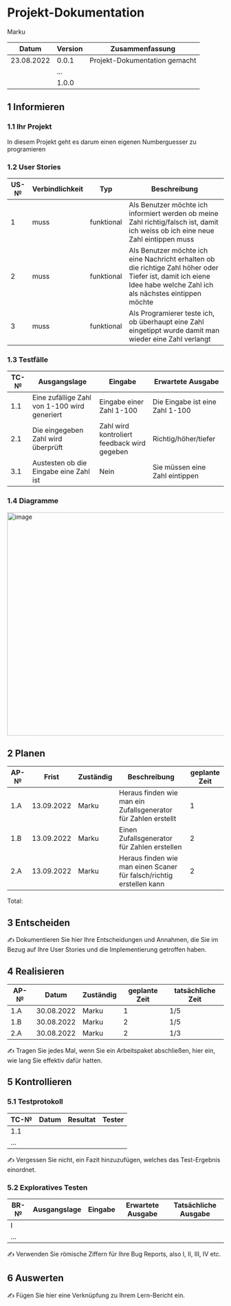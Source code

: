 # Projekt-Dokumentation

Marku

| Datum | Version | Zusammenfassung                                              |
| ----- | ------- | ------------------------------------------------------------ |
| 23.08.2022     | 0.0.1   | Projekt-Dokumentation gemacht |
|       | ...     |                                                              |
|       | 1.0.0   |                                                              |

## 1 Informieren 

### 1.1 Ihr Projekt

In diesem Projekt geht es darum einen eigenen Numberguesser zu programieren
### 1.2 User Stories

| US-№ | Verbindlichkeit | Typ  | Beschreibung                       |
| ---- | --------------- | ---- | ---------------------------------- |
| 1    |  muss  |   funktional   | Als Benutzer möchte ich informiert werden ob meine Zahl richtig/falsch ist, damit ich weiss ob ich eine neue Zahl eintippen muss |
| 2    |  muss  |   funktional   | Als Benutzer möchte ich eine Nachricht erhalten ob die richtige Zahl höher oder Tiefer ist, damit ich eiene Idee habe welche Zahl ich als nächstes eintippen möchte |
| 3    |  muss  |   funktional   | Als Programierer teste ich, ob überhaupt eine Zahl eingetippt wurde damit man wieder eine Zahl verlangt |

### 1.3 Testfälle

| TC-№ | Ausgangslage | Eingabe | Erwartete Ausgabe |
| ---- | ------------ | ------- | ----------------- |
|  1.1  | Eine zufällige Zahl von 1-100 wird generiert | Eingabe einer Zahl 1-100  | Die Eingabe ist eine Zahl 1-100 |
|  2.1  | Die eingegeben Zahl wird überprüft | Zahl wird kontroliert feedback wird gegeben | Richtig/höher/tiefer |
|  3.1  | Austesten ob die Eingabe eine Zahl ist | Nein | Sie müssen eine Zahl eintippen|

### 1.4 Diagramme

<img width="519" alt="image" src="https://user-images.githubusercontent.com/110892575/186114556-6030ee6e-d9f6-48c8-8cd2-35b019279479.png">

## 2 Planen

| AP-№ | Frist | Zuständig | Beschreibung | geplante Zeit |
| ---- | ----- | --------- | ------------ | ------------- |
| 1.A  | 13.09.2022 | Marku | Heraus finden wie man ein Zufallsgenerator für Zahlen erstellt | 1 |
| 1.B  | 13.09.2022 | Marku | Einen Zufallsgenerator für Zahlen erstellen | 2 |
| 2.A  | 13.09.2022 | Marku | Heraus finden wie man einen Scaner für falsch/richtig erstellen kann | 2 |

Total: 

## 3 Entscheiden

✍️ Dokumentieren Sie hier Ihre Entscheidungen und Annahmen, die Sie im Bezug auf Ihre User Stories und die Implementierung getroffen haben.

## 4 Realisieren

| AP-№ | Datum | Zuständig | geplante Zeit | tatsächliche Zeit |
| ---- | ----- | --------- | ------------- | ----------------- |
| 1.A  | 30.08.2022 | Marku |  1           |  1/5              |
| 1.B  | 30.08.2022 | Marku |  2           |  1/5              |
| 2.A  | 30.08.2022 | Marku |  2           |  1/3              |
✍️ Tragen Sie jedes Mal, wenn Sie ein Arbeitspaket abschließen, hier ein, wie lang Sie effektiv dafür hatten.

## 5 Kontrollieren

### 5.1 Testprotokoll

| TC-№ | Datum | Resultat | Tester |
| ---- | ----- | -------- | ------ |
| 1.1  |       |          |        |
| ...  |       |          |        |

✍️ Vergessen Sie nicht, ein Fazit hinzuzufügen, welches das Test-Ergebnis einordnet.

### 5.2 Exploratives Testen

| BR-№ | Ausgangslage | Eingabe | Erwartete Ausgabe | Tatsächliche Ausgabe |
| ---- | ------------ | ------- | ----------------- | -------------------- |
| I    |              |         |                   |                      |
| ...  |              |         |                   |                      |

✍️ Verwenden Sie römische Ziffern für Ihre Bug Reports, also I, II, III, IV etc.

## 6 Auswerten

✍️ Fügen Sie hier eine Verknüpfung zu Ihrem Lern-Bericht ein.
